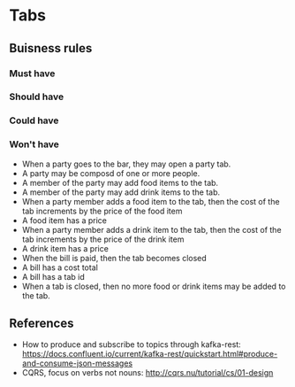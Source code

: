 # Tabs

## Buisness rules

### Must have

### Should have

### Could have

### Won't have

* When a party goes to the bar, they may open a party tab.
* A party may be composd of one or more people.
* A member of the party may add food items to the tab.
* A member of the party may add drink items to the tab.
* When a party member adds a food item to the tab, then the cost of the tab increments by the price of the food item
* A food item has a price
* When a party member adds a drink item to the tab, then the cost of the tab increments by the price of the drink item
* A drink item has a price
* When the bill is paid, then the tab becomes closed
* A bill has a cost total
* A bill has a tab id
* When a tab is closed, then no more food or drink items may be added to the tab.

## References

* How to produce and subscribe to topics through kafka-rest: https://docs.confluent.io/current/kafka-rest/quickstart.html#produce-and-consume-json-messages
* CQRS, focus on verbs not nouns: http://cqrs.nu/tutorial/cs/01-design
